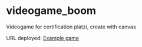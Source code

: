 # videogame_boom
Videogame for certification platzi, create with canvas

URL deployed:
[Example game](https://henrybravos.github.io/videogame_bomb/)
